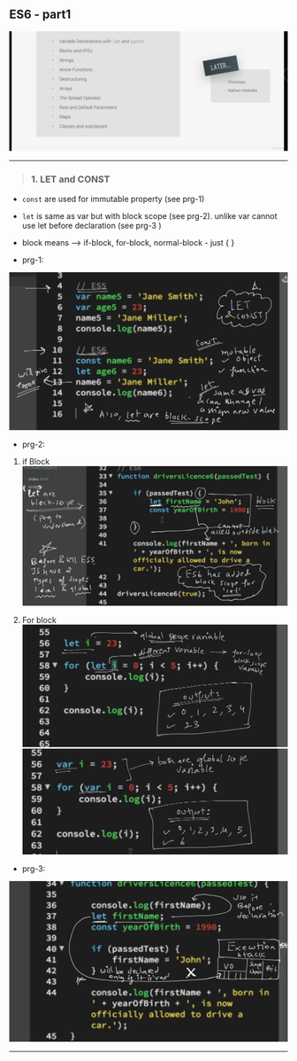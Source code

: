 ## ES6 - part1

![img](https://github.com/lekhrajdinkar/javaScript/blob/master/NOTES_JS/asset/jonas/es6/00.jpg)

---

> ### 1. LET and CONST
- `const` are used for immutable property (see prg-1)
- `let` is same as var but with block scope (see prg-2). unlike var  cannot use let before declaration (see prg-3 )
- block means --> if-block, for-block, normal-block - just { }

- prg-1:

![img](https://github.com/lekhrajdinkar/javaScript/blob/master/NOTES_JS/asset/jonas/es6/02_1.jpg)

- prg-2:
1. if Block
![img](https://github.com/lekhrajdinkar/javaScript/blob/master/NOTES_JS/asset/jonas/es6/02_2.jpg)

2. For block
![img](https://github.com/lekhrajdinkar/javaScript/blob/master/NOTES_JS/asset/jonas/es6/02_4.jpg)
![img](https://github.com/lekhrajdinkar/javaScript/blob/master/NOTES_JS/asset/jonas/es6/02_5.jpg)

- prg-3:

![img](https://github.com/lekhrajdinkar/javaScript/blob/master/NOTES_JS/asset/jonas/es6/02_3.jpg)

___

